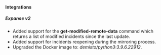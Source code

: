 
#### Integrations
##### Expanse v2
- Added support for the **get-modified-remote-data** command which returns a list of modified incidents since the last update.
- Added support for incidents reopening during the mirroring process.
- Upgraded the Docker image to: *demisto/python3:3.9.6.22912*. 
